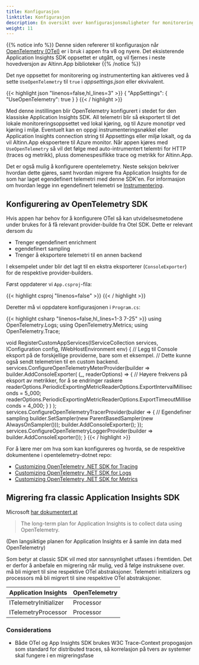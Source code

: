 ```yaml
---
title: Konfigurasjon
linktitle: Konfigurasjon
description: En oversikt over konfigurasjonsmuligheter for monitorering i Altinn Apps.
weight: 11
---
```


{{% notice info %}}
Denne siden refererer til konfigurasjon når [OpenTelemetry (OTel)](https://opentelemetry.io/) er i bruk i appen fra v8 og nyere.
Det eksisterende Application Insights SDK oppsettet er utgått, og vil fjernes i neste hovedversjon av Altinn.App biblioteker
{{% /notice %}}

Det nye oppsettet for monitorering og instrumenterting kan aktiveres ved å sette `UseOpenTelemetry` til `true` i *appsettings.json* eller ekvivalent.

{{< highlight json "linenos=false,hl_lines=3" >}}
{
  "AppSettings": {
    "UseOpenTelemetry": true
  }
}
{{< / highlight >}}

Med denne instillingen blir OpenTelemetry konfigurert i stedet for den klassiske Application Insights SDK.
All telemetri blir så eksportert til det lokale monitoreringsoppsettet ved lokal kjøring,
og til Azure monotipr ved kjøring i miljø.
Eventuelt kan en oppgi instrumenteringsnøkkel eller Application Insights connection string til Appsettings eller miljø lokalt,
og da vil Altinn.App ekspoertere til Azure monitor.
Når appen kjøres med `UseOpenTelemetry` så vil det følge med auto-intrumentert telemtri for HTTP (traces og metrikk),
pluss domenespesifikke trace og metrikk for Altinn.App. 

Det er også mulig å konfigurere opentelemetry. Neste seksjon bekriver hvordan dette gjøres, samt hvordan migrere fra
Application Insights for de som har laget egendefinert telemetri med denne SDK'en.
For informasjon om hvordan legge inn egendefinert telemetri se [Instrumentering](/nb/altinn-studio/reference/monitoring/instrumentation).

## Konfigurering av OpenTelemetry SDK 

Hvis appen har behov for å konfigurere OTel så kan utvidelsesmetodene under brukes for å få relevant provider-builde fra Otel SDK.
Dette er relevant dersom du

* Trenger egendefinert enrichment
* egendefinert sampling
* Trenger å eksportere telemetri til en annen backend

I eksempelet under blir det lagt til en ekstra eksporterer (`ConsoleExporter`) for de respektive provider-builders.

Først oppdaterer vi `App.csproj`-fila:

{{< highlight csproj "linenos=false" >}}
        <PackageReference Include="OpenTelemetry.Exporter.Console" Version="1.9.0" />
{{< / highlight >}}

Deretter må vi oppdatere konfigurasjonen i `Program.cs`:

{{< highlight csharp "linenos=false,hl_lines=1-3 7-25" >}}
using OpenTelemetry.Logs;
using OpenTelemetry.Metrics;
using OpenTelemetry.Trace;

void RegisterCustomAppServices(IServiceCollection services, IConfiguration config, IWebHostEnvironment env)
{
    // Legg til Console eksport på de forskjellige providerne, bare som et eksempel.
    // Dette kunne også sendt telemetrien til en custom backend.
    services.ConfigureOpenTelemetryMeterProvider(builder =>
        builder.AddConsoleExporter(
            (_, readerOptions) =>
            {
                // Høyere frekvens på eksport av metrikker, for å se endringer raskere
                readerOptions.PeriodicExportingMetricReaderOptions.ExportIntervalMilliseconds = 5_000;
                readerOptions.PeriodicExportingMetricReaderOptions.ExportTimeoutMilliseconds = 4_000;
            }
        )
    );
    services.ConfigureOpenTelemetryTracerProvider(builder =>
    {
        // Egendefiner sampling
        builder.SetSampler(new ParentBasedSampler(new AlwaysOnSampler()));
        builder.AddConsoleExporter();
    });
    services.ConfigureOpenTelemetryLoggerProvider(builder => builder.AddConsoleExporter());
}
{{< / highlight >}}

For å lære mer om hva som kan konfigureres og hvorda, se de respektive dokumentene i opentelemetry-dotnet repo:

* [Customizing OpenTelemetry .NET SDK for Tracing](https://github.com/open-telemetry/opentelemetry-dotnet/tree/main/docs/trace/customizing-the-sdk#customizing-opentelemetry-net-sdk-for-tracing)
* [Customizing OpenTelemetry .NET SDK for Logs](https://github.com/open-telemetry/opentelemetry-dotnet/tree/main/docs/logs/customizing-the-sdk#customizing-opentelemetry-net-sdk-for-logs)
* [Customizing OpenTelemetry .NET SDK for Metrics](https://github.com/open-telemetry/opentelemetry-dotnet/tree/main/docs/metrics/customizing-the-sdk#customizing-opentelemetry-net-sdk-for-metrics)

## Migrering fra classic Application Insights SDK

Microsoft [har dokumentert at](https://github.com/MicrosoftDocs/azure-docs/commit/25d58a0c1e5a1d5740d99fd68d89a9372042838e)

> The long-term plan for Application Insights is to collect data using OpenTelemetry.

(Den langsiktige planen for Application Insights er å samle inn data med OpenTelemetry)

Som betyr at classic SDK vil med stor sannsynlighet utfases i fremtiden.
Det er derfor å anbefale en migrering når mulig, ved å følge instruksene over.
må bli migrert til sine respektive OTel abstraksjoner.
Telemetri initializers og processors må bli migrert til sine respektive OTel abstraksjoner.

| **Application Insights** | **OpenTelemetry** |
| ------------------------ | ----------------- |
| ITelemetryInitializer    | Processor         |
| ITelemetryProcessor      | Processor         |

### Considerations

* Både OTel og App Insights SDK brukes W3C Trace-Context propogasjon som standard for distributed traces, så korrelasjon på tvers av systemer skal fungere i en migreringsfase


